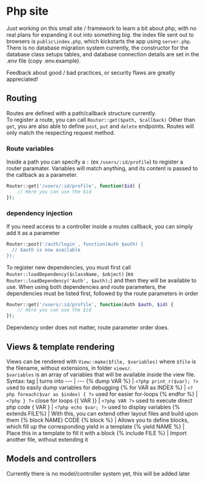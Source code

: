 # Php site  
Just working on this small site / framework to learn a bit about php, with no real plans for expanding it out into something big. 
the index file sent out to browsers is `public\index.php`, which kickstarts the app using `server.php`.    
There is no database migration system currently, the constructor for the database class setups tables, and database connection details are set in the .env file (copy .env.example).  

Feedback about good / bad practices, or security flaws are greatly appreciated!

## Routing  
Routes are defined with a path/callback structure currently.  
To register a route, you can call `Router::get($path, $callback)`
Other than `get`, you are also able to define `post`, `put` and `delete` endpoints. Routes will only match the respecting request method.
### Route variables
Inside a path you can specify a `:` (ex `/users/:id/profile`) to register a router paramater. Variables will match anything, and its content is passed to the callback as a parameter.

```php
Router::get('/users/:id/profile', function($id) {
    // Here you can use the $id
});
```
### dependency injection
If you need access to a controller inside a routes callback, you can simply add it as a parameter
```php
Router::post('/auth/login`, function(Auth $auth) {
  // $auth is now available
});
```
To register new dependencies, you must first call `Router::loadDependency($className, $object)` (ex `Router::loadDependency('Auth', $auth);`) and then they will be available to use.
When using both dependencies and route parameters, the dependencies must be listed first, followed by the route parameters in order
```php
Router::get('/users/:id/profile', function(Auth $auth, $id) {
    // Here you can use the $id
});
```
Dependency order does not matter, route parameter order does.  

## Views & template rendering
Views can be rendered with `View::make($file, $variables)` where `$file` is the filename, without extensions, in folder `views/`.  
`$variables` is an array of variables that will be available inside the view file.  
Syntax:
tag | turns into
--- | --- 
{% dump VAR %} | `<?php print_r($var); ?>` used to easily dump variables for debugging
{% for VAR as INDEX %} | `<?php foreach($var as $index) { ?>` used for easier for-loops
{% endfor %} | `<?php } ?>` close for loops
{{ VAR }} | `<?php VAR ?>` used to execute direct php code
{ VAR } | `<?php echo $var; ?>` used to display variables
{% extends FILE%} | With this, you can extend other layout files and build upon them
{% block NAME} CODE {% block %} | Allows you to define blocks, which fill up the corresponding yield in a template
{% yield NAME %} | Place this in a template to fill it with a block
{% include FILE %} | Import another file, without extending it

## Models and controllers
Currently there is no model/controller system yet, this will be added later